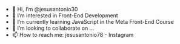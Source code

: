 - 👋 Hi, I’m @jesusantonio30
- 👀 I’m interested in Front-End Development
- 🌱 I’m currently learning JavaScript in the Meta Front-End Course
- 💞️ I’m looking to collaborate on ...
- 📫 How to reach me: jesusantonio78 - Instagram
  

<!---
jesusantonio30/jesusantonio30 is a ✨ special ✨ repository because its `README.md` (this file) appears on your GitHub profile.
You can click the Preview link to take a look at your changes.
--->
